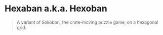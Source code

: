 # Hexaban a.k.a. Hexoban

> A variant of Sokoban, the crate-moving puzzle game, on a hexagonal grid.


